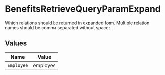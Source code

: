 # BenefitsRetrieveQueryParamExpand

Which relations should be returned in expanded form. Multiple relation names should be comma separated without spaces.


## Values

| Name       | Value      |
| ---------- | ---------- |
| `Employee` | employee   |